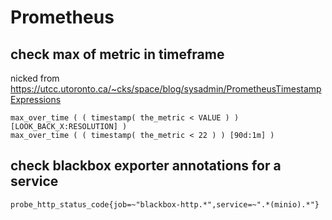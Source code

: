 # Prometheus

## check max of metric in timeframe

nicked from <https://utcc.utoronto.ca/~cks/space/blog/sysadmin/PrometheusTimestampExpressions>

```
max_over_time ( ( timestamp( the_metric < VALUE ) ) [LOOK_BACK_X:RESOLUTION] )
max_over_time ( ( timestamp( the_metric < 22 ) ) [90d:1m] )
```

## check blackbox exporter annotations for a service

```
probe_http_status_code{job=~"blackbox-http.*",service=~".*(minio).*"}
```

